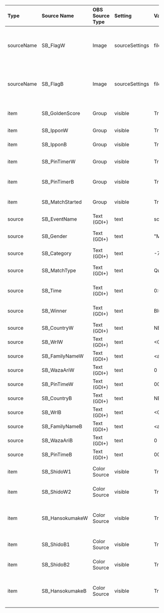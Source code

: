 |Type|Source Name|OBS Source Type|Setting|Value|Category|Description|
|:--- |:---|:---|:---|:---|:---|:---|
|sourceName| SB_FlagW|Image| sourceSettings|file: ..ned_m.jpg|White| Image source will be set to the 3 char country code substituted with directory and jpg filename|
|sourceName| SB_FlagB|Image| sourceSettings|file: ..ned_m.jpg|Blue| Image source will be set to the 3 char country code substituted with directory and jpg filename|
|item| SB_GoldenScore|Group| visible| True/False|Generic|Group is visible if Golden Score is active|
|item| SB_IpponW|Group| visible| True/False|White|Group is visible if Ippon is active|
|item| SB_IpponB|Group| visible| True/False|Blue|Group is visible if Ippon is active|
|item| SB_PinTimerW|Group| visible| True/False|White|Group is visible if pin/lock timer is active|
|item| SB_PinTimerB|Group| visible| True/False|Blue|Group is visible if pin/lock timer is active|
|item| SB_MatchStarted|Group| visible| True/False|Generic|Group is visible if IJF scorebooard is active (not in setup mode)|
|source| SB_EventName|Text (GDI+)| text| scoreboard_testevent|Generic|Text that displayes IJF event name|
|source| SB_Gender|Text (GDI+)| text| "Mens"|Generic|Text will discplay "Men's" or " Woman's"|
|source| SB_Category|Text (GDI+)| text| -73 kg|Generic|Text will display the wight class + "kg"
|source| SB_MatchType|Text (GDI+)| text| Quarter Final|Generic|Text will display match type: "Elimination..to..Final"
|source| SB_Time|Text (GDI+)| text| 0:00|Generic| Text will display the (remaining) match time|
|source| SB_Winner|Text (GDI+)| text| Blue/White|Generic|Text will discplay the match winner:"Blue or White"| 
|source| SB_CountryW|Text (GDI+)| text| NED|White|3 digit country abbreviation|
|source| SB_WrlW|Text (GDI+)| text|<0..999>|White|Text displays World Rank of contender|
|source| SB_FamilyNameW|Text (GDI+)| text|<a*..Z*>|White|Text displays name of contender|
|source| SB_WazaAriW|Text (GDI+)| text| 0|White|Text/number to display WazaAri point|
|source| SB_PinTimeW|Text (GDI+)| text| 00|White|Text to display the hold/lock timer|
|source| SB_CountryB|Text (GDI+)| text| NED|Blue|3 digit country abbreviation||
|source| SB_WrlB|Text (GDI+)| text|<0..999>|Blue|Text displays World Rank of contender|
|source| SB_FamilyNameB|Text (GDI+)| text|<a*..Z*>|Blue|Text displays name of contender|
|source| SB_WazaAriB|Text (GDI+)| text| 0|Blue|Text/number to display WazaAri point|
|source| SB_PinTimeB|Text (GDI+)| text| 00|Blue|Text to display the hold/lock timer|
|item| SB_ShidoW1|Color Source| visible| True/False|White|Visibility of Shido as OBS color Source = first yellow card|
|item| SB_ShidoW2|Color Source| visible| True/False|White|Visibility of 2nd Shido as OBS color Source = second yellow card|
|item| SB_HansokumakeW|Color Source| visible| True/False|White|Visibility of 3rd Shido or Hansokumake as OBS color Source = red card (yellow cards will hide)|
|item| SB_ShidoB1|Color Source| visible| True/False|Blue|Visibility of Shido as OBS color Source = first yellow card|
|item| SB_ShidoB2|Color Source| visible| True/False|Blue|Visibility of 2nd Shido as OBS color Source = second yellow card|
|item| SB_HansokumakeB|Color Source| visible| True/False|Blue|Visibility of 3rd Shido or Hansokumake as OBS color Source = red card (yellow cards will hide)|
